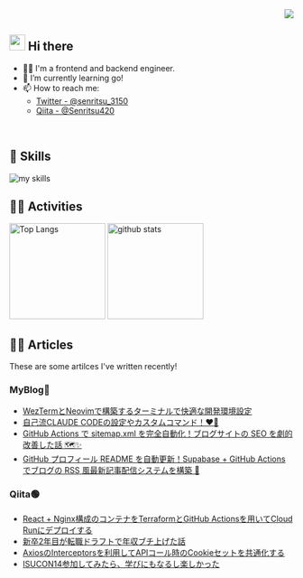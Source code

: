 <!-- 1. GitHub usernameを変更 -->
<div align="right">
  <img src="https://komarev.com/ghpvc/?username=Kubbo0308" />
</div>


<!-- 2. プロフィールや連絡先を変更 -->
## <img src="https://media.giphy.com/media/hvRJCLFzcasrR4ia7z/giphy.gif" width="28"> Hi there

- 🧑‍💻 I'm a frontend and backend engineer.
- 🌱 I’m currently learning go!
- 📫 How to reach me:
  - [Twitter - @senritsu_3150](https://twitter.com/senritsu_3150)
  - [Qiita - @Senritsu420](https://qiita.com/Senritsu420)
<br>


<!-- 3. 好きな技術スタックに変更 -->
<!-- ライトモート：theme=light, ダークモート：theme=dark -->
<!-- アイコンの選択肢一覧：https://arc.net/l/quote/zizyykfh -->
## 🌱 Skills
<img alt="my skills" src="https://skillicons.dev/icons?theme=dark&perline=7&i=ts,react,next,nodejs,go,python,docker,githubactions,aws,mysql,postgresql" />
<br>


<!-- 4. GitHub usernameを変更, 2箇所 -->
<!-- ライトモート：theme=light, ダークモート：theme=vue-dark  -->
## 🏃‍♀️ Activities
<div align="left"> 
  <img alt="Top Langs" height="170px" src="https://github-readme-stats.vercel.app/api?username=Kubbo0308&theme=vue-dark&layout=compact" />
  <img alt="github stats" height="170px" src="https://github-readme-stats.vercel.app/api/top-langs/?username=Kubbo0308&theme=vue-dark&layout=compact" />
</div>

## 👨‍🏫 Articles
These are some artilces I've written recently!

### MyBlog🩵
- [WezTermとNeovimで構築するターミナルで快適な開発環境設定](https://kuboyage.dev/blog/wezterm-and-neovim-settings)
- [自己流CLAUDE CODEの設定やカスタムコマンド！❤️‍🔥](https://kuboyage.dev/blog/claude-code-settings-and-custom-commands)
- [GitHub Actions で sitemap.xml を完全自動化！ブログサイトの SEO を劇的改善した話 🗺️✨](https://kuboyage.dev/blog/github-actions-sitemapxml-seo)
- [GitHub プロフィール README を自動更新！Supabase + GitHub Actions でブログの RSS 風最新記事配信システムを構築 🚀](https://kuboyage.dev/blog/github-readme-supabase-github-actions-rss)

### Qiita🟢
<!-- BLOG-POST-LIST:START -->
- [React + Nginx構成のコンテナをTerraformとGitHub Actionsを用いてCloud Runにデプロイする](https://qiita.com/Senritsu420/items/77fa8860591f88bdcee2)
- [新卒2年目が転職ドラフトで年収ブチ上げた話](https://qiita.com/Senritsu420/items/61dcce69f0b23db6983e)
- [AxiosのInterceptorsを利用してAPIコール時のCookieセットを共通化する](https://qiita.com/Senritsu420/items/c5e5aa590c1afebd06fe)
- [ISUCON14参加してみたら、学びにもなるし楽しかった](https://qiita.com/Senritsu420/items/44714edc7609251a8932)
<!-- BLOG-POST-LIST:END -->

<!--
**Kubbo0308/Kubbo0308** is a ✨ _special_ ✨ repository because its `README.md` (this file) appears on your GitHub profile.

Here are some ideas to get you started:

- 🔭 I’m currently working on ...
- 🌱 I’m currently learning ...
- 👯 I’m looking to collaborate on ...
- 🤔 I’m looking for help with ...
- 💬 Ask me about ...
- 📫 How to reach me: ...
- 😄 Pronouns: ...
- ⚡ Fun fact: ...
-->
